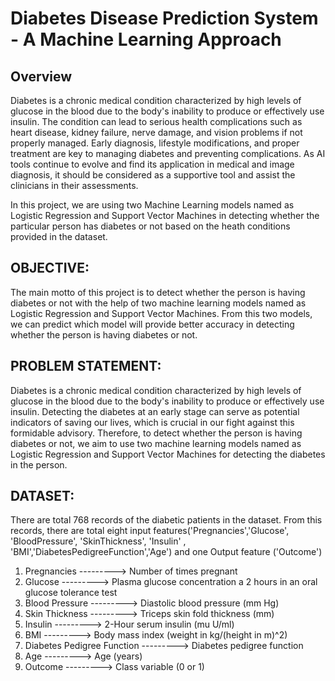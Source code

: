 # Diabetes Disease Prediction System - A Machine Learning Approach

## Overview
Diabetes is a chronic medical condition characterized by high levels of glucose in the blood due to the body's inability to produce or effectively use insulin. The condition can lead to serious health complications such as heart disease, kidney failure, nerve damage, and vision problems if not properly managed. Early diagnosis, lifestyle modifications, and proper treatment are key to managing diabetes and preventing complications. As AI tools continue to evolve  and find its application in medical and image diagnosis, it should be considered as a supportive tool and assist the clinicians in their assessments.


In this project,  we are using two Machine Learning models named as Logistic Regression and Support Vector Machines in detecting whether the particular person has diabetes or not based on the heath conditions provided in the dataset.

## OBJECTIVE:
The main motto of this project is to  detect whether the person is having diabetes or not with the help of two machine learning models named as Logistic Regression and Support Vector Machines. From this two models, we can predict which model will provide better accuracy in detecting whether the person is having diabetes or not.

## PROBLEM STATEMENT:
Diabetes is a chronic medical condition characterized by high levels of glucose in the blood due to the body's inability to produce or effectively use insulin. Detecting the diabetes at an early stage can serve as potential indicators of saving our lives, which is crucial in our fight against this formidable advisory. Therefore, to detect whether the person is having diabetes or not, we aim to use two machine learning models  named as Logistic Regression and Support Vector Machines for detecting the diabetes in the person.

## DATASET:

There are total 768 records of the diabetic patients in the dataset. From this records, there are total eight input features('Pregnancies','Glucose', 'BloodPressure', 'SkinThickness', 'Insulin' , 'BMI','DiabetesPedigreeFunction','Age') and one Output feature ('Outcome')

1.    Pregnancies                    --------->   Number of times pregnant
2.    Glucose                        --------->   Plasma glucose concentration a 2 hours in an oral glucose tolerance test 
3.    Blood Pressure                 --------->   Diastolic blood pressure (mm Hg)
4.    Skin Thickness                 --------->   Triceps skin fold thickness (mm)
5.    Insulin                        --------->   2-Hour serum insulin (mu U/ml)
6.    BMI                            --------->   Body mass index (weight in kg/(height in m)^2)
7.    Diabetes Pedigree Function     --------->   Diabetes pedigree function
8.    Age                            --------->   Age (years)
9.    Outcome                        --------->   Class variable (0 or 1)
